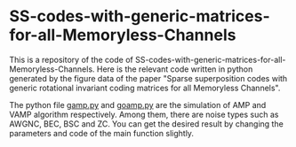 # SS-codes-with-generic-matrices-for-all-Memoryless-Channels
This is a repository of the code of SS-codes-with-generic-matrices-for-all-Memoryless-Channels. Here is the relevant code written in python generated by the figure data of the paper "Sparse superposition codes with generic rotational invariant coding matrices for all Memoryless Channels".

The python file [gamp.py](https://github.com/yztfu/SS-codes-with-generic-matrices-for-all-Memoryless-Channels/blob/main/simulation_general_noise/gamp.py) and [goamp.py](https://github.com/yztfu/SS-codes-with-generic-matrices-for-all-Memoryless-Channels/blob/main/simulation_and_se/goamp.py) are the simulation of AMP and VAMP algorithm respectively. Among them, there are noise types such as AWGNC, BEC, BSC and ZC. You can get the desired result by changing the parameters and code of the main function slightly.
